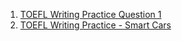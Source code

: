 1. [TOEFL Writing Practice Question 1](https://www.youtube.com/watch?v=IskqsQMxpJM&ab_channel=TOEFLsuccess)
2. [TOEFL Writing Practice - Smart Cars](http://www.kentrexs.cn/exam/toefl/2014121814629.html)
